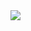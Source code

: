 <img src="https://raw.githubusercontent.com/realkanavarora/realkanavarora/master/assets/gr3edydevel0per.png">

 <script src="https://tryhackme.com/badge/974182"></script>
